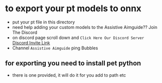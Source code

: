 # to export your pt models to onnx 
- put your pt file in this directory
- need help adding your custom models to the Assistive Aimguide?? Join The Discord
- on discord page scroll down and `Click Here Our Discord Server` [Discord Invite Link](https://discord.fnbubbles420.org/invite)
- Channel `Assistive Aimguide` ping Bubbles


## for exporting you need to install pet python 
- there is one provided, it will do it for you add to path etc
